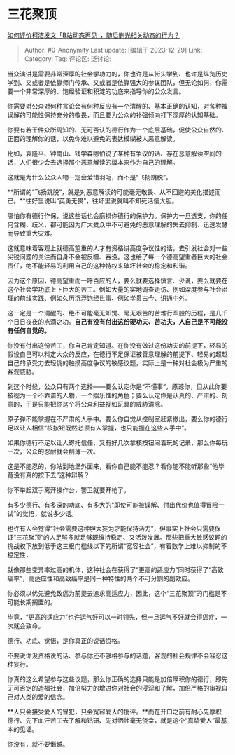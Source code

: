 # 三花聚顶
[如何评价柯洁发文「B站动态再见」，随后删光相关动态的行为？](https://www.zhihu.com/question/636851913/answer/3342238672)

> Author: #0-Anonymity
> Last update: [编辑于 2023-12-29]
> Link:
> Category: 
> Tag:
> 评论区:
> 泛讨论:

当众演讲是需要非常深厚的社会学功力的，你也许是从街头学到、也许是纵览历史学到、又或者是依靠师门传承、又或者是依靠强大的参谋团队，但无论如何，你需要一个非常深厚的、饱经验证和积淀的功底来指导你的公众发言。

你需要对公众对何种言论会有何种反应有一个清醒的、基本正确的认知，对各种被误解的可能性保持充分的敬畏，而且要为公众的补强倾向打下深厚的认知基础。

你要有若干件众所周知的、无可否认的德行作为一个底层基础，促使公众自然的、正面的理解你的话，以免你难以避免的表达模糊被人恶意解读。

比如，袁隆平、钟南山、钱学森哪怕说了某种有争议的话、存在恶意解读空间的话，人们很少会去选择那个恶意解读的版本来作为自己的理解。

这就是为什么公众人物一定会爱惜羽毛，而不是“飞扬跳脱”。

**所谓的“飞扬跳脱”，就是对恶意解读的可能毫无敬畏、从不回避的美化描述而已。**往好里说叫“英勇无畏”，往坏里说就叫不知死活傻大胆。

哪怕你有德行作保，说这些话也会磨损你德行的保护力。保护力一旦透支，你的任何含糊、歧义，都可能因为广大受众中不可避免的恶意理解的失去抑制、迅速发酵而导致重大灾难。

这就意味着客观上就德高望重的人才有资格讲高度争议性的话，去引发社会对一些尖锐问题的关注而自身不会被反噬、吞没。这也给了每一个德高望重者巨大的社会责任，绝不能轻易的利用自己的这种特权来破坏社会的稳定和和谐。

因为这个原因，德高望重而一呼百应的人，要么就要选择慎言、少说，要么就要在这个社会学功底上下巨大的苦工。例如大量的实地调查走访、例如深度参与社会治理的前线实践、例如久历沉浮饱经世事、例如学贯古今、识通中外。

这一定是一个清醒的、绝不可能毫无知觉、毫无艰苦的苦难行军般的历程，是几千个日日夜夜的点滴之功。**自己有没有付出这份硬功夫、苦功夫，人自己是不可能没有任何自觉的。**

你没有付出这份苦工，你自己肯定知道。在你没有做过这份功夫的前提下，轻易的假设自己可以料定大众的反应，在德行不足保证被善意理解的前提下、轻易的超越自己的承受力去轻佻的触摸高度争议的敏感议题，实际上是一种对社会极为严重的客观威胁。

到这个时候，公众只有两个选择——要么认定你是“不懂事”，原谅你，但从此你要被视为一个不靠谱的人物，一个娱乐性的角色；要么认定你是认真的、严肃的、刻意的，于是只能把你这个将公众利益视如玩具的威胁清除。

原子弹不能掌握在不严肃的人手中。要么你自觉从控制室赶紧撤出，要么你的德行足以让人相信“核按钮既然必须有人掌握，也只能握在这些人手中”。

如果你德行不足以让人寄托信任、又有好几次拿核按钮闹着玩的记录，那么你每玩一次，公众的忍耐就会削薄一次。

这是不能忍的，你站到地堡外面来，看你自己能不能忍？看你能不能听那些“他毕竟没有真的按下去”这种辩解？

你不举起双手离开操作台，警卫就要开枪了。

有多少德行、有多深的功底、有多大的“即使可能被误解、付出代价也值得冒险一试”的觉悟，就说多少话。

也许有人会觉得“社会需要这种胆大妄为才能保持活力”，但事实上社会只需要保证“三花聚顶”的人足够多就足够既维持稳定、又活泼发展。那些把重大敏感议题的挑战权下放到低于这三根门槛线以下的所谓“宽容社会”，有着数学上难以抑制的不稳定性，

就像那些变异率过高的机体，这种社会在获得了“更高的适应力”同时获得了“高致癌率”，高适应性和高致癌率是同一种特性的两个不可分割的副效应。

你必须以优先避免致癌为前提去追求高适应力，因此，这个“三花聚顶”的门槛是不可能长期搁置的。

毕竟，“更高的适应力”也许运气好可以一时领先，但一旦运气不好就会得癌症，一次就会致命。

德行、功底、觉悟，是你真正的说话资格。

不要说你没资格说的话、参与你还不够格参与的话题，客观的社会规律不会容忍这种妄行。

你真的这么希望参与这些议题，那么你正确的选择只能是加倍厚积你的德行，即先无可否定的造福社会，加倍努力的增进你对社会的浸淫和了解，加倍严格的审视自己对人类的爱的信念。

**人只会接受爱人的冒犯，只会宽容爱人的批评。**而在开口之前有耐心先厚积德行、先下血汗苦工去了解和钻研、先对牺牲毫无侥幸，就是这个“真挚爱人”最基本的见证。

你没有，就不要僭越。
